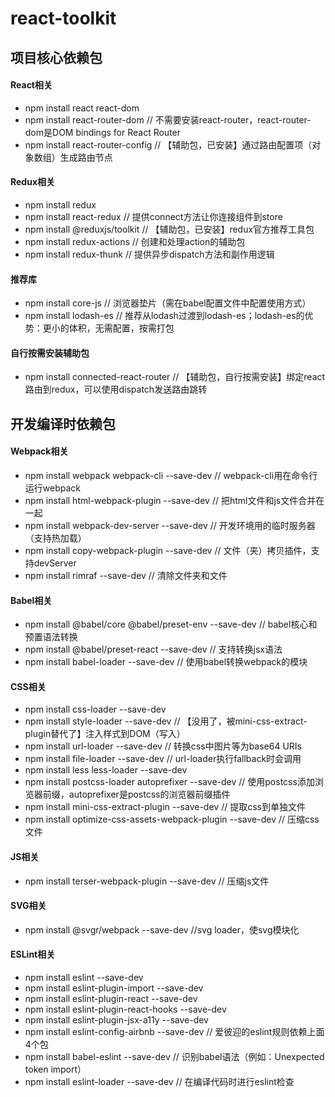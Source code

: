 # react-toolkit

## 项目核心依赖包
#### React相关
- npm install react react-dom
- npm install react-router-dom // 不需要安装react-router，react-router-dom是DOM bindings for React Router
- npm install react-router-config // 【辅助包，已安装】通过路由配置项（对象数组）生成路由节点
#### Redux相关
- npm install redux
- npm install react-redux // 提供connect方法让你连接组件到store
- npm install @reduxjs/toolkit // 【辅助包，已安装】redux官方推荐工具包
- npm install redux-actions // 创建和处理action的辅助包
- npm install redux-thunk // 提供异步dispatch方法和副作用逻辑
#### 推荐库
- npm install core-js // 浏览器垫片（需在babel配置文件中配置使用方式）
- npm install lodash-es // 推荐从lodash过渡到lodash-es；lodash-es的优势：更小的体积，无需配置，按需打包
#### 自行按需安装辅助包
- npm install connected-react-router // 【辅助包，自行按需安装】绑定react路由到redux，可以使用dispatch发送路由跳转

## 开发编译时依赖包
#### Webpack相关
- npm install webpack webpack-cli --save-dev // webpack-cli用在命令行运行webpack
- npm install html-webpack-plugin --save-dev // 把html文件和js文件合并在一起
- npm install webpack-dev-server --save-dev // 开发环境用的临时服务器（支持热加载）
- npm install copy-webpack-plugin --save-dev // 文件（夹）拷贝插件，支持devServer
- npm install rimraf --save-dev // 清除文件夹和文件
#### Babel相关
- npm install @babel/core @babel/preset-env --save-dev // babel核心和预置语法转换
- npm install @babel/preset-react --save-dev // 支持转换jsx语法
- npm install babel-loader --save-dev // 使用babel转换webpack的模块
#### CSS相关
- npm install css-loader --save-dev
- npm install style-loader --save-dev // 【没用了，被mini-css-extract-plugin替代了】注入样式到DOM（写入<style></style>）
- npm install url-loader --save-dev // 转换css中图片等为base64 URIs
- npm install file-loader --save-dev // url-loader执行fallback时会调用
- npm install less less-loader --save-dev
- npm install postcss-loader autoprefixer --save-dev // 使用postcss添加浏览器前缀，autoprefixer是postcss的浏览器前缀插件
- npm install mini-css-extract-plugin --save-dev // 提取css到单独文件
- npm install optimize-css-assets-webpack-plugin --save-dev // 压缩css文件
#### JS相关
- npm install terser-webpack-plugin --save-dev // 压缩js文件
#### SVG相关
- npm install @svgr/webpack --save-dev //svg loader，使svg模块化
#### ESLint相关
- npm install eslint --save-dev
- npm install eslint-plugin-import --save-dev
- npm install eslint-plugin-react --save-dev
- npm install eslint-plugin-react-hooks --save-dev
- npm install eslint-plugin-jsx-a11y --save-dev
- npm install eslint-config-airbnb --save-dev // 爱彼迎的eslint规则依赖上面4个包
- npm install babel-eslint --save-dev // 识别babel语法（例如：Unexpected token import）
- npm install eslint-loader --save-dev // 在编译代码时进行eslint检查
